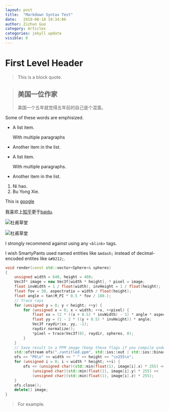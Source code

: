 ```yaml
---
layout: post
title:  "Markdown Syntax Test"
date:   2019-08-18 19:34:06
author: Zizhun Guo
category: Articles
categories: jekyll update
visible: 0
---
```


# First Level Header

>This is a block quote.

> ## 美国一位作家
> 美国一个五年就觉得五年前的自己是个混蛋。
> 

Some of these words are emphisized.


- A list item.
   
    With multiple paragraphs

- Another item in the list.
    
<ul>
    <li>
        <p>A list item.</p>
        <p>With multiple paragraphs.</p>
    </li>
    <li>
        <p>Another item in the list.</p>
    </li>
</ul>

1. Ni hao.
2. Bu Yong Xie.

This is [google](https://google.com "Click it for further search")

<!-- Blank line space is important to denote. -->
我喜欢上[知乎][1]更于[baidu][2].

[1]:https://zhihu.com/ "知乎"
[2]:https://baidu.com/ "Baidu"

![杜甫草堂](https://pbs.twimg.com/profile_images/1053055123193122816/IUwo6l_Q_400x400.jpg)

![杜甫草堂]({{site.url}}/assets/img-bg/caotang1.jpg)

I strongly recommend against using any `<blink>` tags.

I wish SmartyPants used named entities like `&mdash;`
instead of decimal-encoded entites like `&#8212;`.

```cpp
void render(const std::vector<Sphere>& spheres)
{
    unsigned width = 640, height = 480;
    Vec3f* image = new Vec3f[width * height], * pixel = image;
    float invWidth = 1 / float(width), invHeight = 1 / float(height);
    float fov = 30, aspectratio = width / float(height);
    float angle = tan(M_PI * 0.5 * fov / 180.);
    // Trace rays
    for (unsigned y = 0; y < height; ++y) {
        for (unsigned x = 0; x < width; ++x, ++pixel) {
            float xx = (2 * ((x + 0.5) * invWidth) - 1) * angle * aspectratio;
            float yy = (1 - 2 * ((y + 0.5) * invHeight)) * angle;
            Vec3f raydir(xx, yy, -1);
            raydir.normalize();
            *pixel = trace(Vec3f(0), raydir, spheres, 0);
        }
    }
    // Save result to a PPM image (keep these flags if you compile under Windows)
    std::ofstream ofs("./untitled.ppm", std::ios::out | std::ios::binary);
    ofs << "P6\n" << width << " " << height << "\n255\n";
    for (unsigned i = 0; i < width * height; ++i) {
        ofs << (unsigned char)(std::min(float(1), image[i].x) * 255) <<
            (unsigned char)(std::min(float(1), image[i].y) * 255) <<
            (unsigned char)(std::min(float(1), image[i].z) * 255);
    }
    ofs.close();
    delete[] image;
}
```

<blockquote>
    <p>For example.</p>
</blockquote>


